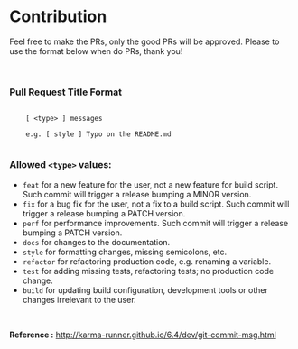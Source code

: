 # Contribution

Feel free to make the PRs, only the good PRs will be approved. Please to use the format below when do PRs, thank you!

<br>

### Pull Request Title Format
```
    
    [ <type> ] messages
    
    e.g. [ style ] Typo on the README.md
    
```

### Allowed `<type>` values:
- `feat` for a new feature for the user, not a new feature for build script. Such commit will trigger a release bumping a MINOR version.
- `fix` for a bug fix for the user, not a fix to a build script. Such commit will trigger a release bumping a PATCH version.
- `perf` for performance improvements. Such commit will trigger a release bumping a PATCH version.
- `docs` for changes to the documentation.
- `style` for formatting changes, missing semicolons, etc.
- `refactor` for refactoring production code, e.g. renaming a variable.
- `test` for adding missing tests, refactoring tests; no production code change.
- `build` for updating build configuration, development tools or other changes irrelevant to the user.

<br>

**Reference :** http://karma-runner.github.io/6.4/dev/git-commit-msg.html
